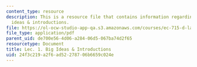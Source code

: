 ```yaml
---
content_type: resource
description: This is a resource file that contains information regarding lec. 1. big
  ideas & introductions.
file: https://ol-ocw-studio-app-qa.s3.amazonaws.com/courses/ec-715-d-lab-disseminating-innovations-for-the-common-good-spring-2007/24f3c219a2f6ad52278706b6659c024e_MITEC_715S07_lec1.pdf
file_type: application/pdf
parent_uid: de700e56-4d06-a284-06d5-067ba74d2f65
resourcetype: Document
title: Lec. 1. Big Ideas & Introductions
uid: 24f3c219-a2f6-ad52-2787-06b6659c024e
---
```

